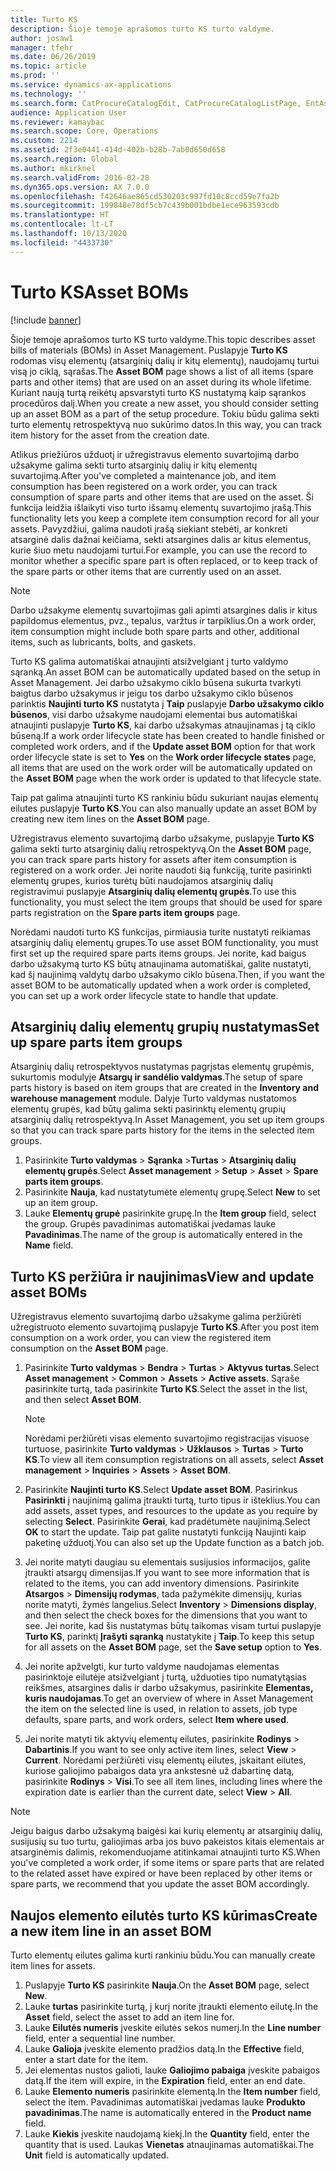 ```yaml
---
title: Turto KS
description: Šioje temoje aprašomos turto KS turto valdyme.
author: josaw1
manager: tfehr
ms.date: 06/26/2019
ms.topic: article
ms.prod: ''
ms.service: dynamics-ax-applications
ms.technology: ''
ms.search.form: CatProcureCatalogEdit, CatProcureCatalogListPage, EntAssetStandardSparePartsItemGroup, EntAssetObjectBOM
audience: Application User
ms.reviewer: kamaybac
ms.search.scope: Core, Operations
ms.custom: 2214
ms.assetid: 2f3e0441-414d-402b-b28b-7ab0d650d658
ms.search.region: Global
ms.author: mkirknel
ms.search.validFrom: 2016-02-28
ms.dyn365.ops.version: AX 7.0.0
ms.openlocfilehash: f42646ae865cd530203c997fd10c8ccd59e7fa2b
ms.sourcegitcommit: 199848e78df5cb7c439b001bdbe1ece963593cdb
ms.translationtype: HT
ms.contentlocale: lt-LT
ms.lasthandoff: 10/13/2020
ms.locfileid: "4433730"
---
```

# <a name="asset-boms"></a><span data-ttu-id="10223-103">Turto KS</span><span class="sxs-lookup"><span data-stu-id="10223-103">Asset BOMs</span></span>

[!include [banner](../../includes/banner.md)]

 

<span data-ttu-id="10223-104">Šioje temoje aprašomos turto KS turto valdyme.</span><span class="sxs-lookup"><span data-stu-id="10223-104">This topic describes asset bills of materials (BOMs) in Asset Management.</span></span> <span data-ttu-id="10223-105">Puslapyje **Turto KS** rodomas visų elementų (atsarginių dalių ir kitų elementų), naudojamų turtui visą jo ciklą, sąrašas.</span><span class="sxs-lookup"><span data-stu-id="10223-105">The **Asset BOM** page shows a list of all items (spare parts and other items) that are used on an asset during its whole lifetime.</span></span> <span data-ttu-id="10223-106">Kuriant naują turtą reikėtų apsvarstyti turto KS nustatymą kaip sąrankos procedūros dalį.</span><span class="sxs-lookup"><span data-stu-id="10223-106">When you create a new asset, you should consider setting up an asset BOM as a part of the setup procedure.</span></span> <span data-ttu-id="10223-107">Tokiu būdu galima sekti turto elementų retrospektyvą nuo sukūrimo datos.</span><span class="sxs-lookup"><span data-stu-id="10223-107">In this way, you can track item history for the asset from the creation date.</span></span>

<span data-ttu-id="10223-108">Atlikus priežiūros užduotį ir užregistravus elemento suvartojimą darbo užsakyme galima sekti turto atsarginių dalių ir kitų elementų suvartojimą.</span><span class="sxs-lookup"><span data-stu-id="10223-108">After you've completed a maintenance job, and item consumption has been registered on a work order, you can track consumption of spare parts and other items that are used on the asset.</span></span> <span data-ttu-id="10223-109">Ši funkcija leidžia išlaikyti viso turto išsamų elementų suvartojimo įrašą.</span><span class="sxs-lookup"><span data-stu-id="10223-109">This functionality lets you keep a complete item consumption record for all your assets.</span></span> <span data-ttu-id="10223-110">Pavyzdžiui, galima naudoti įrašą siekiant stebėti, ar konkreti atsarginė dalis dažnai keičiama, sekti atsargines dalis ar kitus elementus, kurie šiuo metu naudojami turtui.</span><span class="sxs-lookup"><span data-stu-id="10223-110">For example, you can use the record to monitor whether a specific spare part is often replaced, or to keep track of the spare parts or other items that are currently used on an asset.</span></span>

> [!NOTE]
> <span data-ttu-id="10223-111">Darbo užsakyme elementų suvartojimas gali apimti atsargines dalis ir kitus papildomus elementus, pvz., tepalus, varžtus ir tarpiklius.</span><span class="sxs-lookup"><span data-stu-id="10223-111">On a work order, item consumption might include both spare parts and other, additional items, such as lubricants, bolts, and gaskets.</span></span>

<span data-ttu-id="10223-112">Turto KS galima automatiškai atnaujinti atsižvelgiant į turto valdymo sąranką.</span><span class="sxs-lookup"><span data-stu-id="10223-112">An asset BOM can be automatically updated based on the setup in Asset Management.</span></span> <span data-ttu-id="10223-113">Jei darbo užsakymo ciklo būsena sukurta tvarkyti baigtus darbo užsakymus ir jeigu tos darbo užsakymo ciklo būsenos parinktis **Naujinti turto KS** nustatyta į **Taip** puslapyje **Darbo užsakymo ciklo būsenos**, visi darbo užsakyme naudojami elementai bus automatiškai atnaujinti puslapyje **Turto KS**, kai darbo užsakymas atnaujinamas į tą ciklo būseną.</span><span class="sxs-lookup"><span data-stu-id="10223-113">If a work order lifecycle state has been created to handle finished or completed work orders, and if the **Update asset BOM** option for that work order lifecycle state is set to **Yes** on the **Work order lifecycle states** page, all items that are used on the work order will be automatically updated on the **Asset BOM** page when the work order is updated to that lifecycle state.</span></span> 


<span data-ttu-id="10223-114">Taip pat galima atnaujinti turto KS rankiniu būdu sukuriant naujas elementų eilutes puslapyje **Turto KS**.</span><span class="sxs-lookup"><span data-stu-id="10223-114">You can also manually update an asset BOM by creating new item lines on the **Asset BOM** page.</span></span>

<span data-ttu-id="10223-115">Užregistravus elemento suvartojimą darbo užsakyme, puslapyje **Turto KS** galima sekti turto atsarginių dalių retrospektyvą.</span><span class="sxs-lookup"><span data-stu-id="10223-115">On the **Asset BOM** page, you can track spare parts history for assets after item consumption is registered on a work order.</span></span> <span data-ttu-id="10223-116">Jei norite naudoti šią funkciją, turite pasirinkti elementų grupes, kurios turėtų būti naudojamos atsarginių dalių registravimui puslapyje **Atsarginių dalių elementų grupės**.</span><span class="sxs-lookup"><span data-stu-id="10223-116">To use this functionality, you must select the item groups that should be used for spare parts registration on the **Spare parts item groups** page.</span></span>

<span data-ttu-id="10223-117">Norėdami naudoti turto KS funkcijas, pirmiausia turite nustatyti reikiamas atsarginių dalių elementų grupes.</span><span class="sxs-lookup"><span data-stu-id="10223-117">To use asset BOM functionality, you must first set up the required spare parts items groups.</span></span> <span data-ttu-id="10223-118">Jei norite, kad baigus darbo užsakymą turto KS būtų atnaujinama automatiškai, galite nustatyti, kad šį naujinimą valdytų darbo užsakymo ciklo būsena.</span><span class="sxs-lookup"><span data-stu-id="10223-118">Then, if you want the asset BOM to be automatically updated when a work order is completed, you can set up a work order lifecycle state to handle that update.</span></span> 


## <a name="set-up-spare-parts-item-groups"></a><span data-ttu-id="10223-119">Atsarginių dalių elementų grupių nustatymas</span><span class="sxs-lookup"><span data-stu-id="10223-119">Set up spare parts item groups</span></span>

<span data-ttu-id="10223-120">Atsarginių dalių retrospektyvos nustatymas pagrįstas elementų grupėmis, sukurtomis modulyje **Atsargų ir sandėlio valdymas**.</span><span class="sxs-lookup"><span data-stu-id="10223-120">The setup of spare parts history is based on item groups that are created in the **Inventory and warehouse management** module.</span></span> <span data-ttu-id="10223-121">Dalyje Turto valdymas nustatomos elementų grupės, kad būtų galima sekti pasirinktų elementų grupių atsarginių dalių retrospektyvą.</span><span class="sxs-lookup"><span data-stu-id="10223-121">In Asset Management, you set up item groups so that you can track spare parts history for the items in the selected item groups.</span></span>

1. <span data-ttu-id="10223-122">Pasirinkite **Turto valdymas** \> **Sąranka** \>**Turtas** \> **Atsarginių dalių elementų grupės**.</span><span class="sxs-lookup"><span data-stu-id="10223-122">Select **Asset management** \> **Setup** \> **Asset** \> **Spare parts item groups**.</span></span>
2. <span data-ttu-id="10223-123">Pasirinkite **Nauja**, kad nustatytumėte elementų grupę.</span><span class="sxs-lookup"><span data-stu-id="10223-123">Select **New** to set up an item group.</span></span>
3. <span data-ttu-id="10223-124">Lauke **Elementų grupė** pasirinkite grupę.</span><span class="sxs-lookup"><span data-stu-id="10223-124">In the **Item group** field, select the group.</span></span> <span data-ttu-id="10223-125">Grupės pavadinimas automatiškai įvedamas lauke **Pavadinimas**.</span><span class="sxs-lookup"><span data-stu-id="10223-125">The name of the group is automatically entered in the **Name** field.</span></span>

## <a name="view-and-update-asset-boms"></a><span data-ttu-id="10223-126">Turto KS peržiūra ir naujinimas</span><span class="sxs-lookup"><span data-stu-id="10223-126">View and update asset BOMs</span></span>

<span data-ttu-id="10223-127">Užregistravus elemento suvartojimą darbo užsakyme galima peržiūrėti užregistruoto elemento suvartojimą puslapyje **Turto KS**.</span><span class="sxs-lookup"><span data-stu-id="10223-127">After you post item consumption on a work order, you can view the registered item consumption on the **Asset BOM** page.</span></span>

1. <span data-ttu-id="10223-128">Pasirinkite **Turto valdymas** \> **Bendra** \> **Turtas** \> **Aktyvus turtas**.</span><span class="sxs-lookup"><span data-stu-id="10223-128">Select **Asset management** \> **Common** \> **Assets** \> **Active assets**.</span></span> <span data-ttu-id="10223-129">Sąraše pasirinkite turtą, tada pasirinkite **Turto KS**.</span><span class="sxs-lookup"><span data-stu-id="10223-129">Select the asset in the list, and then select **Asset BOM**.</span></span>

    > [!NOTE]
    > <span data-ttu-id="10223-130">Norėdami peržiūrėti visas elemento suvartojimo registracijas visuose turtuose, pasirinkite **Turto valdymas** \> **Užklausos** \> **Turtas** \> **Turto KS**.</span><span class="sxs-lookup"><span data-stu-id="10223-130">To view all item consumption registrations on all assets, select **Asset management** \> **Inquiries** \> **Assets** \> **Asset BOM**.</span></span>

2. <span data-ttu-id="10223-131">Pasirinkite **Naujinti turto KS**.</span><span class="sxs-lookup"><span data-stu-id="10223-131">Select **Update asset BOM**.</span></span> <span data-ttu-id="10223-132">Pasirinkus **Pasirinkti** į naujinimą galima įtraukti turtą, turto tipus ir išteklius.</span><span class="sxs-lookup"><span data-stu-id="10223-132">You can add assets, asset types, and resources to the update as you require by selecting **Select**.</span></span> <span data-ttu-id="10223-133">Pasirinkite **Gerai**, kad pradėtumėte naujinimą.</span><span class="sxs-lookup"><span data-stu-id="10223-133">Select **OK** to start the update.</span></span> <span data-ttu-id="10223-134">Taip pat galite nustatyti funkciją Naujinti kaip paketinę užduotį.</span><span class="sxs-lookup"><span data-stu-id="10223-134">You can also set up the Update function as a batch job.</span></span>
3. <span data-ttu-id="10223-135">Jei norite matyti daugiau su elementais susijusios informacijos, galite įtraukti atsargų dimensijas.</span><span class="sxs-lookup"><span data-stu-id="10223-135">If you want to see more information that is related to the items, you can add inventory dimensions.</span></span> <span data-ttu-id="10223-136">Pasirinkite **Atsargos** \> **Dimensijų rodymas**, tada pažymėkite dimensijų, kurias norite matyti, žymės langelius.</span><span class="sxs-lookup"><span data-stu-id="10223-136">Select **Inventory** \> **Dimensions display**, and then select the check boxes for the dimensions that you want to see.</span></span> <span data-ttu-id="10223-137">Jei norite, kad šis nustatymas būtų taikomas visam turtui puslapyje **Turto KS**, parinktį **Įrašyti sąranką** nustatykite į **Taip**.</span><span class="sxs-lookup"><span data-stu-id="10223-137">To keep this setup for all assets on the **Asset BOM** page, set the **Save setup** option to **Yes**.</span></span>
4. <span data-ttu-id="10223-138">Jei norite apžvelgti, kur turto valdyme naudojamas elementas pasirinktoje eilutėje atsižvelgiant į turtą, užduoties tipo numatytąsias reikšmes, atsargines dalis ir darbo užsakymus, pasirinkite **Elementas, kuris naudojamas**.</span><span class="sxs-lookup"><span data-stu-id="10223-138">To get an overview of where in Asset Management the item on the selected line is used, in relation to assets, job type defaults, spare parts, and work orders, select **Item where used**.</span></span> 
5. <span data-ttu-id="10223-139">Jei norite matyti tik aktyvių elementų eilutes, pasirinkite **Rodinys** \> **Dabartinis**.</span><span class="sxs-lookup"><span data-stu-id="10223-139">If you want to see only active item lines, select **View** \> **Current**.</span></span> <span data-ttu-id="10223-140">Norėdami peržiūrėti visų elementų eilutes, įskaitant eilutes, kuriose galiojimo pabaigos data yra ankstesnė už dabartinę datą, pasirinkite **Rodinys** \> **Visi**.</span><span class="sxs-lookup"><span data-stu-id="10223-140">To see all item lines, including lines where the expiration date is earlier than the current date, select **View** \> **All**.</span></span>

> [!NOTE]
> <span data-ttu-id="10223-141">Jeigu baigus darbo užsakymą baigėsi kai kurių elementų ar atsarginių dalių, susijusių su tuo turtu, galiojimas arba jos buvo pakeistos kitais elementais ar atsarginėmis dalimis, rekomenduojame atitinkamai atnaujinti turto KS.</span><span class="sxs-lookup"><span data-stu-id="10223-141">When you've completed a work order, if some items or spare parts that are related to the related asset have expired or have been replaced by other items or spare parts, we recommend that you update the asset BOM accordingly.</span></span>

## <a name="create-a-new-item-line-in-an-asset-bom"></a><span data-ttu-id="10223-142">Naujos elemento eilutės turto KS kūrimas</span><span class="sxs-lookup"><span data-stu-id="10223-142">Create a new item line in an asset BOM</span></span>

<span data-ttu-id="10223-143">Turto elementų eilutes galima kurti rankiniu būdu.</span><span class="sxs-lookup"><span data-stu-id="10223-143">You can manually create item lines for assets.</span></span>

1. <span data-ttu-id="10223-144">Puslapyje **Turto KS** pasirinkite **Nauja**.</span><span class="sxs-lookup"><span data-stu-id="10223-144">On the **Asset BOM** page, select **New**.</span></span>
2. <span data-ttu-id="10223-145">Lauke **turtas** pasirinkite turtą, į kurį norite įtraukti elemento eilutę.</span><span class="sxs-lookup"><span data-stu-id="10223-145">In the **Asset** field, select the asset to add an item line for.</span></span>
3. <span data-ttu-id="10223-146">Lauke **Eilutės numeris** įveskite eilutės sekos numerį.</span><span class="sxs-lookup"><span data-stu-id="10223-146">In the **Line number** field, enter a sequential line number.</span></span>
4. <span data-ttu-id="10223-147">Lauke **Galioja** įveskite elemento pradžios datą.</span><span class="sxs-lookup"><span data-stu-id="10223-147">In the **Effective** field, enter a start date for the item.</span></span>
5. <span data-ttu-id="10223-148">Jei elementas nustos galioti, lauke **Galiojimo pabaiga** įveskite pabaigos datą.</span><span class="sxs-lookup"><span data-stu-id="10223-148">If the item will expire, in the **Expiration** field, enter an end date.</span></span>
6. <span data-ttu-id="10223-149">Lauke **Elemento numeris** pasirinkite elementą.</span><span class="sxs-lookup"><span data-stu-id="10223-149">In the **Item number** field, select the item.</span></span> <span data-ttu-id="10223-150">Pavadinimas automatiškai įvedamas lauke **Produkto pavadinimas**.</span><span class="sxs-lookup"><span data-stu-id="10223-150">The name is automatically entered in the **Product name** field.</span></span>
7. <span data-ttu-id="10223-151">Lauke **Kiekis** įveskite naudojamą kiekį.</span><span class="sxs-lookup"><span data-stu-id="10223-151">In the **Quantity** field, enter the quantity that is used.</span></span> <span data-ttu-id="10223-152">Laukas **Vienetas** atnaujinamas automatiškai.</span><span class="sxs-lookup"><span data-stu-id="10223-152">The **Unit** field is automatically updated.</span></span>
